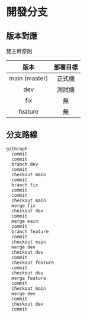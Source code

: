 # 開發分支

## 版本對應

雙主幹原則

| 版本 | 部署目標 |
| :---: | :---: |
| main (master) | 正式機 |
| dev | 測試機 |
| fix | 無 |
| feature | 無 |

## 分支路線

```mermaid
gitGraph
  commit
  commit
  branch dev
  commit
  checkout main
  commit
  branch fix
  commit
  commit
  checkout main
  merge fix
  checkout dev
  commit
  merge main
  commit
  branch feature
  commit
  checkout main
  merge dev
  checkout dev
  commit
  checkout feature
  commit
  checkout dev
  merge feature
  commit
  checkout main
  merge dev
  commit
  checkout dev
  commit

```
